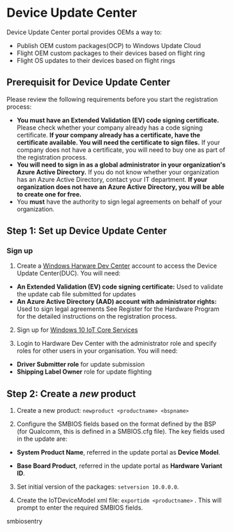 # Device Update Center
Device Update Center portal provides OEMs a way to:

- Publish OEM custom packages(OCP) to Windows Update Cloud
- Flight OEM custom packages to their devices based on flight ring
- Flight OS updates to their devices based on flight rings

## Prerequisit for Device Update Center
Please review the following requirements before you start the registration process:

- **You must have an Extended Validation (EV) code signing certificate.** Please check whether your company already has a code signing certificate. **If your company already has a certificate, have the certificate available. You will need the certificate to sign files.** If your company does not have a certificate, you will need to buy one as part of the registration process.
- **You will need to sign in as a global administrator in your organization's Azure Active Directory.** If you do not know whether your organization has an Azure Active Directory, contact your IT department. **If your organization does not have an Azure Active Directory, you will be able to create one for free.**
- You **must** have the authority to sign legal agreements on behalf of your organization.

## Step 1: Set up Device Update Center
### Sign up
1. Create a [Windows Harware Dev Center](http://aka.ms/ducregister) account to access the Device Update Center(DUC). You will need:

  - **An Extended Validation (EV) code signing certificate:** Used to validate the update cab file submitted for updates
  - **An Azure Active Directory (AAD) account with administrator rights:** Used to sign legal agreements
See Register for the Hardware Program for the detailed instructions on the registration process.

2. Sign up for [Windows 10 IoT Core Services](http://aka.ms/iotcoreservices)

3. Login to Hardware Dev Center with the administrator role and specify roles for other users in your organisation. You will need:

- **Driver Submitter role** for update submission
- **Shipping Label Owner** role for update flighting

## Step 2: Create a *new* product

1. Create a new product: `newproduct <productname> <bspname>`

2. Configure the SMBIOS fields based on the format defined by the BSP (for Qualcomm, this is defined in a SMBIOS.cfg file). The key fields used in the update are:

  - **System Product Name**, referred in the update portal as **Device Model**.

  - **Base Board Product**, referred in the update portal as **Hardware Variant ID**.

3. Set initial version of the packages: `setversion 10.0.0.0`.

4. Create the IoTDeviceModel xml file: `exportidm <productname>` . This will prompt to enter the required SMBIOS fields.

smbiosentry
